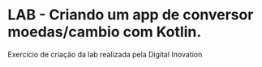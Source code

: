 # LAB - Criando um app de conversor moedas/cambio com Kotlin.
Exercício de criação da lab realizada pela Digital Inovation
